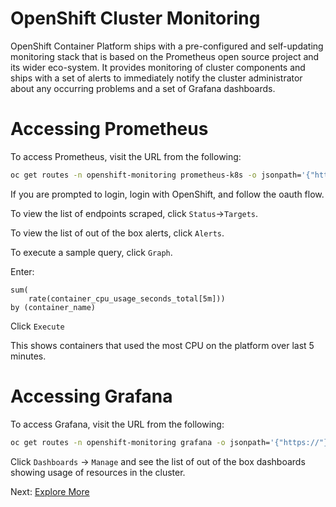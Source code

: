 # OpenShift Cluster Monitoring

OpenShift Container Platform ships with a pre-configured and self-updating
monitoring stack that is based on the Prometheus open source project and its
wider eco-system. It provides monitoring of cluster components and ships with a
set of alerts to immediately notify the cluster administrator about any
occurring problems and a set of Grafana dashboards.

# Accessing Prometheus

To access Prometheus, visit the URL from the following:

```sh
oc get routes -n openshift-monitoring prometheus-k8s -o jsonpath='{"https://"}{.spec.host}{"/"}{"\n"}'
```

If you are prompted to login, login with OpenShift, and follow the oauth flow.

To view the list of endpoints scraped, click `Status`->`Targets`.

To view the list of out of the box alerts, click `Alerts`.

To execute a sample query, click `Graph`.

Enter:

```
sum(
    rate(container_cpu_usage_seconds_total[5m]))
by (container_name)
```

Click `Execute`

This shows containers that used the most CPU on the platform over last 5
minutes.

# Accessing Grafana

To access Grafana, visit the URL from the following:

```sh
oc get routes -n openshift-monitoring grafana -o jsonpath='{"https://"}{.spec.host}{"/"}{"\n"}'
```

Click `Dashboards` -> `Manage` and see the list of out of the box dashboards
showing usage of resources in the cluster.

Next: [Explore More](../03-explore.md)
